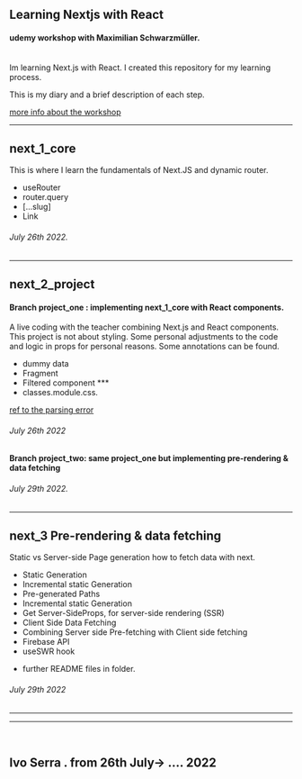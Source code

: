## Learning Nextjs with React
#### udemy workshop  with Maximilian Schwarzmüller.

<br>
Im learning Next.js with React. I created this repository for my learning process.

This is my diary and a brief description of each step. 


[more info about the workshop](https://www.udemy.com/course/nextjs-react-the-complete-guide/)

------ 

## next_1_core
This is where I learn the fundamentals of Next.JS and dynamic router.

+ useRouter
+ router.query
+ [...slug]
+ Link

###### July 26th 2022.

------

## next_2_project

#### Branch project_one : implementing  next_1_core with React components.
A live coding with the teacher combining Next.js and React components.
This project is not about styling. Some personal adjustments to the code and logic in props for personal reasons. 
Some annotations can be found.

+ dummy data
+ Fragment
+ Filtered component ***
+ classes.module.css.

[ ref to the parsing error](https://namespaceit.com/blog/parsing-error-cannot-find-module-next-babel)

###### July 26th 2022

#### Branch project_two: same project_one but implementing pre-rendering & data fetching

###### July 29th 2022.

-------

## next_3 Pre-rendering & data fetching

Static vs Server-side Page generation
how to fetch data with next.

+ Static Generation
+ Incremental static Generation
+ Pre-generated Paths
+ Incremental static Generation
+ Get Server-SideProps, for server-side rendering (SSR)
+ Client Side Data Fetching
+ Combining Server side Pre-fetching with Client side fetching
+ Firebase API
+ useSWR hook

* further README files in folder. 

###### July 29th 2022

-------



-------


<br>

## Ivo Serra . from 26th July-> .... 2022


<br>
